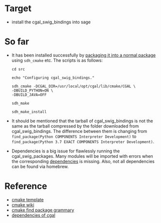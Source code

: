 # Target
- install the cgal_swig_bindings into sage

# So far
- It has been installed successfully by [packaging it into a normal package](https://doc.sagemath.org/html/en/developer/packaging.html) using ```sdh_cmake``` etc. The scripts is as follows:
  ```
  cd src

  echo "Configuring cgal_swig_bindings."

  sdh_cmake -DCGAL_DIR=/usr/local/opt/cgal/lib/cmake/CGAL \
  -DBUILD_PYTHON=ON \
  -DBUILD_JAVA=OFF

  sdh_make

  sdh_make_install
  ```
- It should be mentioned that the tarball of cgal_swig_bindings is not the same as the tarball compressed by the folder downloaded from cgal_swig_bindings. The difference between them is changing from ```find_package(Python COMPONENTS Interpreter Development)``` to ```find_package(Python 3.7 EXACT COMPONENTS Interpreter Development)```.

- Dependencies is a big issue for flawlessly running the cgal_swig_packages. Many modules will be imported with errors when the corresponding [dependencies](https://doc.cgal.org/latest/Manual/thirdparty.html) is missing. Also, not all dependencies can be found via homebrew.


# Reference
- [cmake template](https://mjmorse.com/blog/cmake-template/)
- [cmake wiki](https://gitlab.kitware.com/cmake/community/-/wikis/home)
- [cmake find package grammary](https://cmake.org/cmake/help/latest/command/find_package.html#search-procedure)
- [dependencies of cgal](https://doc.cgal.org/latest/Manual/thirdparty.html)
